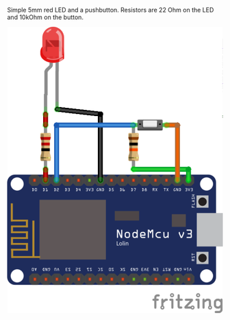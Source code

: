 Simple 5mm red LED and a pushbutton. 
Resistors are 22 Ohm on the LED and 10kOhm on the button.

![](schematic_bb.png)

